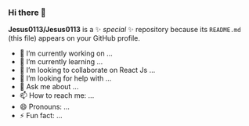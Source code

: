 ### Hi there 👋


**Jesus0113/Jesus0113** is a ✨ _special_ ✨ repository because its `README.md` (this file) appears on your GitHub profile.

- 🔭 I’m currently working on  ...
- 🌱 I’m currently learning  ...
- 👯 I’m looking to collaborate on React Js ...
- 🤔 I’m looking for help with ...
- 💬 Ask me about ...
- 📫 How to reach me: ...
- 😄 Pronouns: ...
- ⚡ Fun fact: ...
